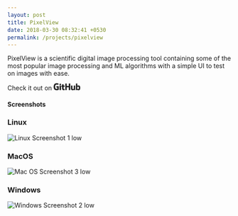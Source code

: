 ```yaml
---
layout: post
title: PixelView
date: 2018-03-30 08:32:41 +0530
permalink: /projects/pixelview
---
```



PixelView is a scientific digital image processing tool containing some of the most popular image processing and ML algorithms with a simple UI to test on images with ease.

Check it out on  <a href="https://github.com/axayjha/pixelview"><img src="https://github.com/axayjha/axayjha.github.io/raw/master/img/github.png" width="60px"></a>

<h4>Screenshots</h4>

### Linux
![Linux Screenshot 1 low](https://user-images.githubusercontent.com/10881563/122894178-97afc000-d364-11eb-858f-5c29dded4930.png)


### MacOS
![Mac OS Screenshot 3 low](https://user-images.githubusercontent.com/10881563/122894257-a9916300-d364-11eb-9384-45c156380209.png)

### Windows
![Windows Screenshot 2 low](https://user-images.githubusercontent.com/10881563/122894228-a26a5500-d364-11eb-9eb6-633a292e3a55.png)
